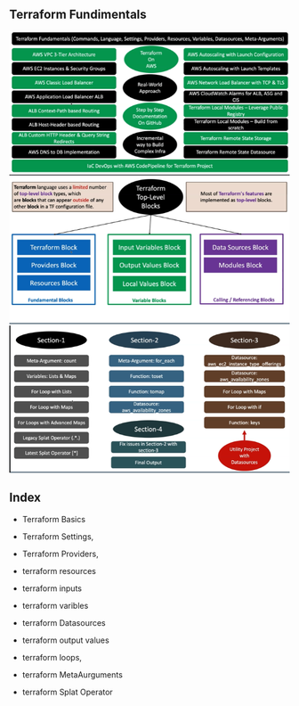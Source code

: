 ## Terraform Fundimentals
![](2022-01-28-13-38-00.png)
![](2022-01-28-13-40-48.png)
![](2022-01-28-13-41-48.png)

## Index
- Terraform Basics
- Terraform Settings, 
- Terraform Providers,
- terraform resources

- terraform inputs
- terraform varibles 
- terraform Datasources 
- terraform output values

- terraform loops,
- terraform MetaAurguments
- terraform Splat Operator